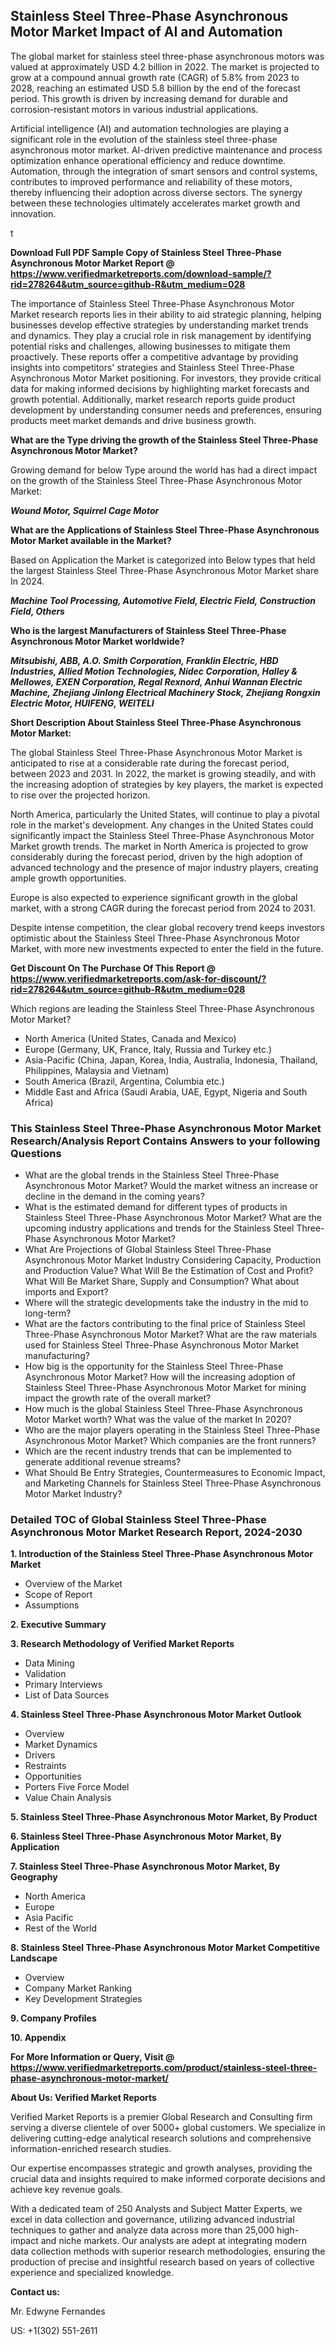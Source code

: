 <h2>Stainless Steel Three-Phase Asynchronous Motor Market Impact of AI and Automation</h2><p>The global market for stainless steel three-phase asynchronous motors was valued at approximately USD 4.2 billion in 2022. The market is projected to grow at a compound annual growth rate (CAGR) of 5.8% from 2023 to 2028, reaching an estimated USD 5.8 billion by the end of the forecast period. This growth is driven by increasing demand for durable and corrosion-resistant motors in various industrial applications.</p><p>Artificial intelligence (AI) and automation technologies are playing a significant role in the evolution of the stainless steel three-phase asynchronous motor market. AI-driven predictive maintenance and process optimization enhance operational efficiency and reduce downtime. Automation, through the integration of smart sensors and control systems, contributes to improved performance and reliability of these motors, thereby influencing their adoption across diverse sectors. The synergy between these technologies ultimately accelerates market growth and innovation.</p>t</p><p id="" class=""><strong>Download Full PDF Sample Copy of Stainless Steel Three-Phase Asynchronous Motor Market Report @ <a href="https://www.verifiedmarketreports.com/download-sample/?rid=278264&utm_source=github-R&utm_medium=028" target="_blank">https://www.verifiedmarketreports.com/download-sample/?rid=278264&utm_source=github-R&utm_medium=028</a></strong></p><p>The importance of&nbsp;Stainless Steel Three-Phase Asynchronous Motor Market research reports lies in their ability to aid strategic planning, helping businesses develop effective strategies by understanding market trends and dynamics. They play a crucial role in risk management by identifying potential risks and challenges, allowing businesses to mitigate them proactively. These reports offer a competitive advantage by providing insights into competitors' strategies and Stainless Steel Three-Phase Asynchronous Motor Market positioning. For investors, they provide critical data for making informed decisions by highlighting market forecasts and growth potential. Additionally, market research reports guide product development by understanding consumer needs and preferences, ensuring products meet market demands and drive business growth.</p><p><strong>What are the&nbsp;Type driving the growth of the Stainless Steel Three-Phase Asynchronous Motor Market?</strong></p><p id="" class="">Growing demand for below Type around the world has had a direct impact on the growth of the Stainless Steel Three-Phase Asynchronous Motor Market:</p><em><strong>Wound Motor, Squirrel Cage Motor</strong></em></p><strong>What are the&nbsp;Applications&nbsp;of Stainless Steel Three-Phase Asynchronous Motor Market available in the Market?</strong></p><p id="" class="">Based on Application the Market is categorized into Below types that held the largest Stainless Steel Three-Phase Asynchronous Motor Market share In 2024.</p><em><strong>Machine Tool Processing, Automotive Field, Electric Field, Construction Field, Others</strong></em></p><strong>Who is the largest Manufacturers of Stainless Steel Three-Phase Asynchronous Motor Market worldwide?</strong></p><p><em><strong>Mitsubishi, ABB, A.O. Smith Corporation, Franklin Electric, HBD Industries, Allied Motion Technologies, Nidec Corporation, Halley & Mellowes, EXEN Corporation, Regal Rexnord, Anhui Wannan Electric Machine, Zhejiang Jinlong Electrical Machinery Stock, Zhejiang Rongxin Electric Motor, HUIFENG, WEITELI</strong></em></p><p id="" class=""><strong>Short Description About Stainless Steel Three-Phase Asynchronous Motor Market:</strong></p><p>The global Stainless Steel Three-Phase Asynchronous Motor Market is anticipated to rise at a considerable rate during the forecast period, between 2023 and 2031. In 2022, the market is growing steadily, and with the increasing adoption of strategies by key players, the market is expected to rise over the projected horizon.</p><p>North America, particularly the United States, will continue to play a pivotal role in the market's development. Any changes in the United States could significantly impact the Stainless Steel Three-Phase Asynchronous Motor Market growth trends. The market in North America is projected to grow considerably during the forecast period, driven by the high adoption of advanced technology and the presence of major industry players, creating ample growth opportunities.</p><p>Europe is also expected to experience significant growth in the global market, with a strong CAGR during the forecast period from 2024 to 2031.</p><p>Despite intense competition, the clear global recovery trend keeps investors optimistic about the Stainless Steel Three-Phase Asynchronous Motor Market, with more new investments expected to enter the field in the future.</p><p id="" class=""><strong>Get Discount On The Purchase Of This Report @ <a href="https://www.verifiedmarketreports.com/ask-for-discount/?rid=278264&utm_source=github-R&utm_medium=028" target="_blank">https://www.verifiedmarketreports.com/ask-for-discount/?rid=278264&utm_source=github-R&utm_medium=028</a></strong></p>Which regions are leading the Stainless Steel Three-Phase Asynchronous Motor Market?</p><ul><li>North America (United States, Canada and Mexico)</li><li>Europe (Germany, UK, France, Italy, Russia and Turkey etc.)</li><li>Asia-Pacific (China, Japan, Korea, India, Australia, Indonesia, Thailand, Philippines, Malaysia and Vietnam)</li><li>South America (Brazil, Argentina, Columbia etc.)</li><li>Middle East and Africa (Saudi Arabia, UAE, Egypt, Nigeria and South Africa)</li></ul><h3 id="" class="">This Stainless Steel Three-Phase Asynchronous Motor Market Research/Analysis Report Contains Answers to your following Questions</h3><ul><li>What are the global trends in the Stainless Steel Three-Phase Asynchronous Motor Market? Would the market witness an increase or decline in the demand in the coming years?</li><li>What is the estimated demand for different types of products in Stainless Steel Three-Phase Asynchronous Motor Market? What are the upcoming industry applications and trends for the Stainless Steel Three-Phase Asynchronous Motor Market?</li><li>What Are Projections of Global Stainless Steel Three-Phase Asynchronous Motor Market Industry Considering Capacity, Production and Production Value? What Will Be the Estimation of Cost and Profit? What Will Be Market Share, Supply and Consumption? What about imports and Export?</li><li>Where will the strategic developments take the industry in the mid to long-term?</li><li>What are the factors contributing to the final price of Stainless Steel Three-Phase Asynchronous Motor Market? What are the raw materials used for Stainless Steel Three-Phase Asynchronous Motor Market manufacturing?</li><li>How big is the opportunity for the Stainless Steel Three-Phase Asynchronous Motor Market? How will the increasing adoption of Stainless Steel Three-Phase Asynchronous Motor Market for mining impact the growth rate of the overall market?</li><li>How much is the global Stainless Steel Three-Phase Asynchronous Motor Market worth? What was the value of the market In 2020?</li><li>Who are the major players operating in the Stainless Steel Three-Phase Asynchronous Motor Market? Which companies are the front runners?</li><li>Which are the recent industry trends that can be implemented to generate additional revenue streams?</li><li>What Should Be Entry Strategies, Countermeasures to Economic Impact, and Marketing Channels for Stainless Steel Three-Phase Asynchronous Motor Market Industry?</li></ul><h3 id="" class="">Detailed TOC of Global Stainless Steel Three-Phase Asynchronous Motor Market Research Report, 2024-2030</h3><p id="" class=""><strong>1. Introduction of the Stainless Steel Three-Phase Asynchronous Motor Market</strong></p><ul><li>Overview of the Market</li><li>Scope of Report</li><li>Assumptions</li></ul><p id="" class=""><strong>2. Executive Summary</strong></p><p id="" class=""><strong>3. Research Methodology of Verified Market Reports</strong></p><ul><li>Data Mining</li><li>Validation</li><li>Primary Interviews</li><li>List of Data Sources</li></ul><p id="" class=""><strong>4. Stainless Steel Three-Phase Asynchronous Motor Market Outlook</strong></p><ul><li>Overview</li><li>Market Dynamics</li><li>Drivers</li><li>Restraints</li><li>Opportunities</li><li>Porters Five Force Model</li><li>Value Chain Analysis</li></ul><p id="" class=""><strong>5. Stainless Steel Three-Phase Asynchronous Motor Market, By Product</strong></p><p id="" class=""><strong>6. Stainless Steel Three-Phase Asynchronous Motor Market, By Application</strong></p><p id="" class=""><strong>7. Stainless Steel Three-Phase Asynchronous Motor Market, By Geography</strong></p><ul><li>North America</li><li>Europe</li><li>Asia Pacific</li><li>Rest of the World</li></ul><p id="" class=""><strong>8. Stainless Steel Three-Phase Asynchronous Motor Market Competitive Landscape</strong></p><ul><li>Overview</li><li>Company Market Ranking</li><li>Key Development Strategies</li></ul><p id="" class=""><strong>9. Company Profiles</strong></p><p id="" class=""><strong>10. Appendix</strong></p><p id="" class=""><strong>For More Information or Query, Visit @ <a href="https://www.verifiedmarketreports.com/product/stainless-steel-three-phase-asynchronous-motor-market/" target="_blank">https://www.verifiedmarketreports.com/product/stainless-steel-three-phase-asynchronous-motor-market/</a></strong></p><p id="" class=""><strong>About Us: Verified Market Reports</strong></p><p id="" class="">Verified Market Reports is a premier Global Research and Consulting firm serving a diverse clientele of over 5000+ global customers. We specialize in delivering cutting-edge analytical research solutions and comprehensive information-enriched research studies.</p><p id="" class="">Our expertise encompasses strategic and growth analyses, providing the crucial data and insights required to make informed corporate decisions and achieve key revenue goals.</p><p id="" class="">With a dedicated team of 250 Analysts and Subject Matter Experts, we excel in data collection and governance, utilizing advanced industrial techniques to gather and analyze data across more than 25,000 high-impact and niche markets. Our analysts are adept at integrating modern data collection methods with superior research methodologies, ensuring the production of precise and insightful research based on years of collective experience and specialized knowledge.</p><p id="" class=""><strong>Contact us:</strong></p><p id="" class="">Mr. Edwyne Fernandes</p><p id="" class="">US: +1(302) 551-2611</p>
